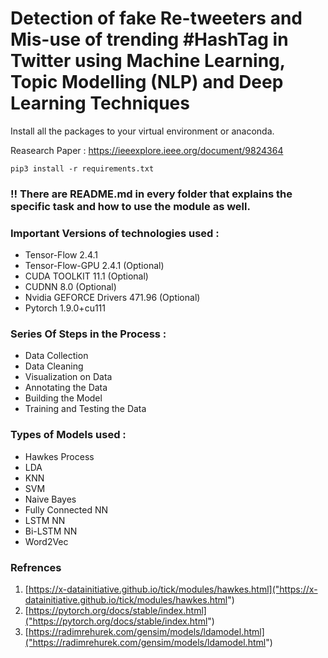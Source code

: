 # Detection of fake Re-tweeters and Mis-use of trending #HashTag in Twitter using Machine Learning, Topic Modelling (NLP) and Deep Learning Techniques
Install all the packages to your virtual environment or anaconda.

Reasearch Paper : https://ieeexplore.ieee.org/document/9824364

```shell
pip3 install -r requirements.txt
```

### !! There are README.md in every folder that explains the specific task and how to use the module as well.


### Important Versions of technologies used :
- Tensor-Flow 2.4.1
- Tensor-Flow-GPU 2.4.1 (Optional)
- CUDA TOOLKIT 11.1 (Optional)
- CUDNN 8.0 (Optional)
- Nvidia GEFORCE Drivers 471.96 (Optional)
- Pytorch 1.9.0+cu111

### Series Of Steps in the Process :
- Data Collection
- Data Cleaning
- Visualization on Data
- Annotating the Data
- Building the Model
- Training and Testing the Data

### Types of Models used : 
- Hawkes Process
- LDA
- KNN
- SVM
- Naive Bayes
- Fully Connected NN
- LSTM NN
- Bi-LSTM NN
- Word2Vec

### Refrences
1. [https://x-datainitiative.github.io/tick/modules/hawkes.html]("https://x-datainitiative.github.io/tick/modules/hawkes.html") <br>
2. [https://pytorch.org/docs/stable/index.html]("https://pytorch.org/docs/stable/index.html")
3. [https://radimrehurek.com/gensim/models/ldamodel.html]("https://radimrehurek.com/gensim/models/ldamodel.html")


